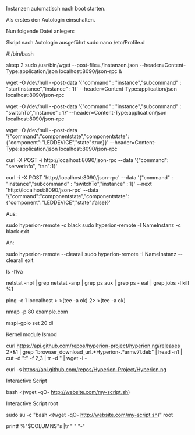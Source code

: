 Instanzen automatisch nach boot starten. 

Als erstes den Autologin einschalten. 

Nun folgende Datei anlegen:



Skript nach Autologin ausgeführt 
sudo nano /etc/Profile.d


#!/bin/bash

sleep 2
sudo /usr/bin/wget --post-file=./instanzen.json --header=Content-Type:application/json localhost:8090/json-rpc & 



wget -O /dev/null --post-data '{"command" : "instance","subcommand" : "startInstance","instance" : 1}' --header=Content-Type:application/json localhost:8090/json-rpc

wget -O /dev/null --post-data '{"command" : "instance","subcommand" : "switchTo","instance" : 1}' --header=Content-Type:application/json localhost:8090/json-rpc

wget -O /dev/null --post-data '{"command":"componentstate","componentstate":{"component":"LEDDEVICE","state":true}}' --header=Content-Type:application/json localhost:8090/json-rpc

curl -X POST -i http://localhost:8090/json-rpc --data '{"command": "serverinfo", "tan":1}'

curl -i -X POST 'http://localhost:8090/json-rpc' --data '{"command" : "instance","subcommand" : "switchTo","instance" : 1}' --next 'http://localhost:8090/json-rpc' --data '{"command":"componentstate","componentstate":{"component":"LEDDEVICE","state":false}}'


Aus:

sudo hyperion-remote -c black
sudo hyperion-remote -I NameInstanz -c black
exit

An:

sudo hyperion-remote --clearall
sudo hyperion-remote -I NameInstanz --clearall
exit


ls -l1va

netstat -npl | grep
netstat -anp | grep
ps aux | grep
ps - eaf | grep
jobs -l
kill %1

ping -c 1 loccalhost > >(tee -a ok) 2> >(tee -a ok)

nmap -p 80 example.com

raspi-gpio set 20 dl 

Kernel module lsmod

curl https://api.github.com/repos/hyperion-project/hyperion.ng/releases 2>&1 | grep "browser_download_url.*Hyperion-.*armv7l.deb" | head -n1 | cut -d ":" -f 2,3 | tr -d \"  | wget -i -

curl -s https://api.github.com/repos/Hyperion-Project/Hyperion.ng

Interactive Script

bash <(wget -qO- http://website.com/my-script.sh)

Interactive Script root

sudo su -c "bash <(wget -qO- http://website.com/my-script.sh)" root

printf %"$COLUMNS"s |tr " " "-"
